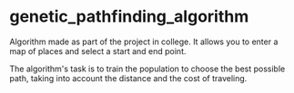 # genetic_pathfinding_algorithm

Algorithm made as part of the project in college. It allows you to enter a map of places and select a start and end point.

The algorithm's task is to train the population to choose the best possible path, taking into account the distance and the cost of traveling.
